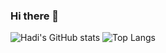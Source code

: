 ### Hi there 👋
![Hadi's GitHub stats](https://github-readme-stats.vercel.app/api?username=Hadikamali&show_icons=true&theme=radical)
![Top Langs](https://github-readme-stats.vercel.app/api/top-langs/?username=anuraghazra&langs_count=8)
